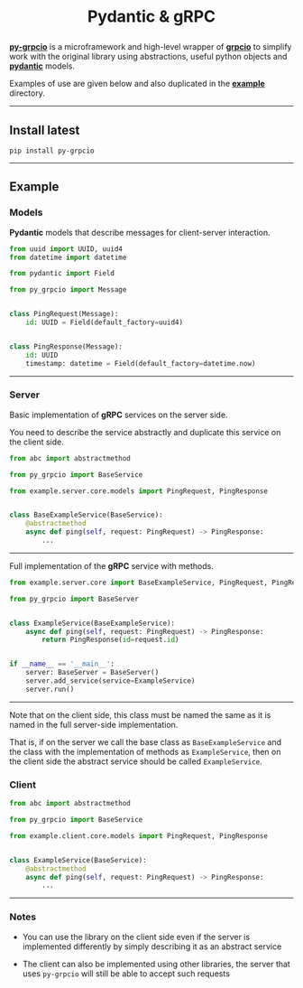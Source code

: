 # <p align="center">Pydantic & gRPC</p>

[**py-grpcio**](https://pypi.org/project/py-grpcio/) is a microframework and high-level wrapper of 
[**grpcio**](https://pypi.org/project/grpcio/) to simplify work with the original library using abstractions, 
useful python objects and [**pydantic**](https://pypi.org/project/pydantic/) models.

Examples of use are given below and also duplicated in the 
[**example**](https://github.com/Niche-Solutions-LLC/py-grpcio/tree/main/example) directory.

---

## Install latest

```shell
pip install py-grpcio
```


---

## Example

### Models

**Pydantic** models that describe messages for client-server interaction.

```python
from uuid import UUID, uuid4
from datetime import datetime

from pydantic import Field

from py_grpcio import Message


class PingRequest(Message):
    id: UUID = Field(default_factory=uuid4)


class PingResponse(Message):
    id: UUID
    timestamp: datetime = Field(default_factory=datetime.now)
```

---

### Server

Basic implementation of **gRPC** services on the server side.

You need to describe the service abstractly and duplicate this service on the client side.


```python
from abc import abstractmethod

from py_grpcio import BaseService

from example.server.core.models import PingRequest, PingResponse


class BaseExampleService(BaseService):
    @abstractmethod
    async def ping(self, request: PingRequest) -> PingResponse:
        ...
```

---

Full implementation of the **gRPC** service with methods.

```python
from example.server.core import BaseExampleService, PingRequest, PingResponse

from py_grpcio import BaseServer


class ExampleService(BaseExampleService):
    async def ping(self, request: PingRequest) -> PingResponse:
        return PingResponse(id=request.id)


if __name__ == '__main__':
    server: BaseServer = BaseServer()
    server.add_service(service=ExampleService)
    server.run()
```

---

Note that on the client side, this class must be named the same as it is named in the full server-side implementation.

That is, if on the server we call the base class as `BaseExampleService` and the class with the implementation of 
methods as `ExampleService`, then on the client side the abstract service should be called `ExampleService`.


### Client

```python
from abc import abstractmethod

from py_grpcio import BaseService

from example.client.core.models import PingRequest, PingResponse


class ExampleService(BaseService):
    @abstractmethod
    async def ping(self, request: PingRequest) -> PingResponse:
        ...

```

---

### Notes

* You can use the library on the client side even if the server is implemented differently 
by simply describing it as an abstract service

* The client can also be implemented using other libraries, the server that uses `py-grpcio` 
will still be able to accept such requests